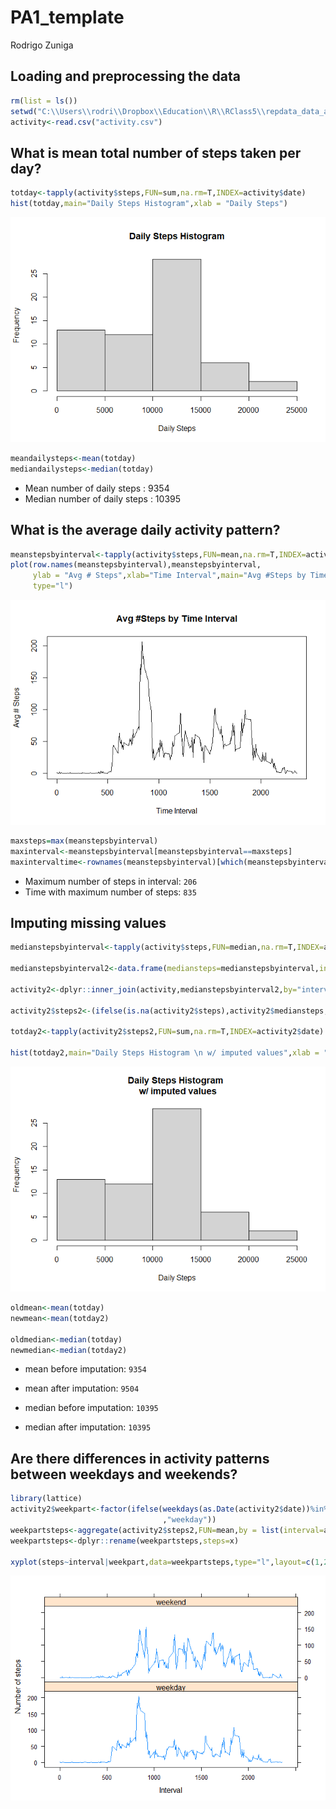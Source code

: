 PA1\_template
================
Rodrigo Zuniga

## Loading and preprocessing the data

``` r
rm(list = ls())
setwd("C:\\Users\\rodri\\Dropbox\\Education\\R\\RClass5\\repdata_data_activity")
activity<-read.csv("activity.csv")
```

## What is mean total number of steps taken per day?

``` r
totday<-tapply(activity$steps,FUN=sum,na.rm=T,INDEX=activity$date)
hist(totday,main="Daily Steps Histogram",xlab = "Daily Steps")
```

![](PA1_template_files/figure-gfm/unnamed-chunk-2-1.png)<!-- -->

``` r
meandailysteps<-mean(totday)
mediandailysteps<-median(totday)
```

  - Mean number of daily steps : 9354  
  - Median number of daily steps : 10395

## What is the average daily activity pattern?

``` r
meanstepsbyinterval<-tapply(activity$steps,FUN=mean,na.rm=T,INDEX=activity$interval)
plot(row.names(meanstepsbyinterval),meanstepsbyinterval,
     ylab = "Avg # Steps",xlab="Time Interval",main="Avg #Steps by Time Interval",
     type="l")
```

![](PA1_template_files/figure-gfm/unnamed-chunk-3-1.png)<!-- -->

``` r
maxsteps=max(meanstepsbyinterval)
maxinterval<-meanstepsbyinterval[meanstepsbyinterval==maxsteps]
maxintervaltime<-rownames(meanstepsbyinterval)[which(meanstepsbyinterval==maxsteps)]
```

  - Maximum number of steps in interval: `206`
  - Time with maximum number of steps: `835`

## Imputing missing values

``` r
medianstepsbyinterval<-tapply(activity$steps,FUN=median,na.rm=T,INDEX=activity$interval)

medianstepsbyinterval2<-data.frame(mediansteps=medianstepsbyinterval,interval=as.numeric(row.names(medianstepsbyinterval)))

activity2<-dplyr::inner_join(activity,medianstepsbyinterval2,by="interval")

activity2$steps2<-(ifelse(is.na(activity2$steps),activity2$mediansteps,activity2$steps))

totday2<-tapply(activity2$steps2,FUN=sum,na.rm=T,INDEX=activity2$date)

hist(totday2,main="Daily Steps Histogram \n w/ imputed values",xlab = "Daily Steps")
```

![](PA1_template_files/figure-gfm/unnamed-chunk-4-1.png)<!-- -->

``` r
oldmean<-mean(totday)
newmean<-mean(totday2)

oldmedian<-median(totday)
newmedian<-median(totday2)
```

  - mean before imputation: `9354`

  - mean after imputation: `9504`

  - median before imputation: `10395`

  - median after imputation: `10395`

## Are there differences in activity patterns between weekdays and weekends?

``` r
library(lattice)
activity2$weekpart<-factor(ifelse(weekdays(as.Date(activity2$date))%in%c("Saturday","Sunday"),"weekend"
                                  ,"weekday"))
weekpartsteps<-aggregate(activity2$steps2,FUN=mean,by = list(interval=activity2$interval,weekpart=activity2$weekpart))
weekpartsteps<-dplyr::rename(weekpartsteps,steps=x)

xyplot(steps~interval|weekpart,data=weekpartsteps,type="l",layout=c(1,2),xlab = "Interval",ylab="Number of steps")
```

![](PA1_template_files/figure-gfm/unnamed-chunk-5-1.png)<!-- -->
